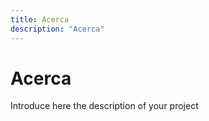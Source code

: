 ```yaml
---
title: Acerca
description: "Acerca"
---
```


# Acerca

Introduce here the description of your project
